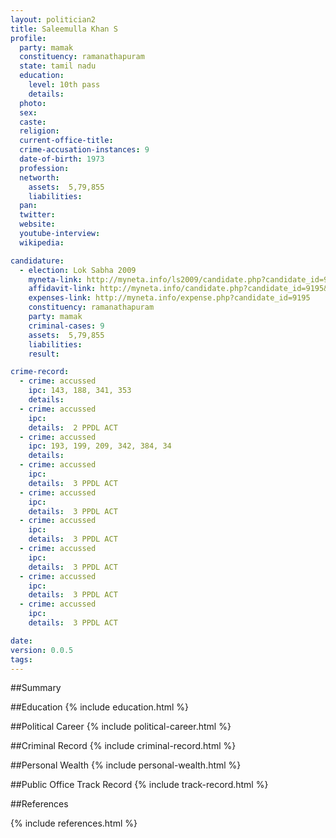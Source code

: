 ```yaml
---
layout: politician2
title: Saleemulla Khan S
profile: 
  party: mamak
  constituency: ramanathapuram
  state: tamil nadu
  education: 
    level: 10th pass
    details: 
  photo: 
  sex: 
  caste: 
  religion: 
  current-office-title: 
  crime-accusation-instances: 9
  date-of-birth: 1973
  profession: 
  networth: 
    assets:  5,79,855
    liabilities: 
  pan: 
  twitter: 
  website: 
  youtube-interview: 
  wikipedia: 

candidature: 
  - election: Lok Sabha 2009
    myneta-link: http://myneta.info/ls2009/candidate.php?candidate_id=9195
    affidavit-link: http://myneta.info/candidate.php?candidate_id=9195&scan=original
    expenses-link: http://myneta.info/expense.php?candidate_id=9195
    constituency: ramanathapuram 
    party: mamak
    criminal-cases: 9
    assets:  5,79,855
    liabilities: 
    result:  

crime-record: 
  - crime: accussed
    ipc: 143, 188, 341, 353
    details:    
  - crime: accussed
    ipc: 
    details:  2 PPDL ACT  
  - crime: accussed
    ipc: 193, 199, 209, 342, 384, 34
    details:    
  - crime: accussed
    ipc: 
    details:  3 PPDL ACT  
  - crime: accussed
    ipc: 
    details:  3 PPDL ACT  
  - crime: accussed
    ipc: 
    details:  3 PPDL ACT  
  - crime: accussed
    ipc: 
    details:  3 PPDL ACT  
  - crime: accussed
    ipc: 
    details:  3 PPDL ACT  
  - crime: accussed
    ipc: 
    details:  3 PPDL ACT  

date: 
version: 0.0.5
tags: 
---
```

##Summary


##Education
{% include education.html %}


##Political Career
{% include political-career.html %}


##Criminal Record
{% include criminal-record.html %}


##Personal Wealth
{% include personal-wealth.html %}


##Public Office Track Record
{% include track-record.html %}


##References


{% include references.html %}